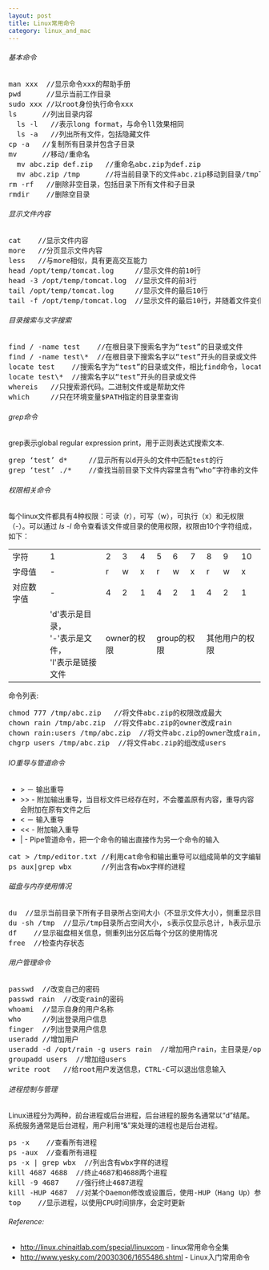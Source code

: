 ```yaml
---
layout: post
title: Linux常用命令
category: linux_and_mac
---
```


###### 基本命令

<pre class="prettyprint">
man xxx  //显示命令xxx的帮助手册
pwd      //显示当前工作目录 
sudo xxx //以root身份执行命令xxx
ls      //列出目录内容
  ls -l   //表示long format，与命令ll效果相同
  ls -a   //列出所有文件，包括隐藏文件
cp -a   //复制所有目录并包含子目录
mv      //移动/重命名
  mv abc.zip def.zip   //重命名abc.zip为def.zip
  mv abc.zip /tmp      //将当前目录下的文件abc.zip移动到目录/tmp下
rm -rf   //删除非空目录，包括目录下所有文件和子目录
rmdir    //删除空目录
</pre>

###### 显示文件内容

<pre class="prettyprint">
cat    //显示文件内容
more   //分页显示文件内容
less   //与more相似，具有更高交互能力
head /opt/temp/tomcat.log     //显示文件的前10行
head -3 /opt/temp/tomcat.log  //显示文件的前3行
tail /opt/temp/tomcat.log     //显示文件的最后10行
tail -f /opt/temp/tomcat.log  //显示文件的最后10行，并随着文件变化及时更新，这个命令通常用于监控日志文件
</pre>

###### 目录搜索与文字搜索

<pre class="prettyprint">
find / -name test    //在根目录下搜索名字为“test”的目录或文件
find / -name test\*  //在根目录下搜索名字以“test”开头的目录或文件
locate test    //搜索名字为“test”的目录或文件，相比find命令，locate是基于数据库查询，查询更快，但可能不是实时的数据
locate test\*  //搜索名字以“test”开头的目录或文件
whereis   //只搜索源代码。二进制文件或是帮助文件
which     //只在环境变量$PATH指定的目录里查询
</pre>

###### grep命令

grep表示global regular expression print，用于正则表达式搜索文本.

<pre class="prettyprint">
grep ‘test’ d*     //显示所有以d开头的文件中匹配test的行
grep ‘test’ ./*    //查找当前目录下文件内容里含有”who”字符串的文件
</pre>

###### 权限相关命令

每个linux文件都具有4种权限：可读（r），可写（w），可执行（x）和无权限（-）。可以通过 *ls -l* 命令查看该文件或目录的使用权限，权限由10个字符组成，如下： 

<table class="ink-table ink-bordered">
  <tbody>
    <tr><td>字符</td><td>1</td><td>2</td><td>3</td><td>4</td><td>5</td><td>6</td><td>7</td><td>8</td><td>9</td><td>10</td></tr>
    <tr><td>字母值</td><td>-</td><td>r</td><td>w</td><td>x</td><td>r</td><td>w</td><td>x</td><td>r</td><td>w</td><td>x</td></tr>
    <tr><td>对应数字值</td><td>-</td><td>4</td><td>2</td><td>1</td><td>4</td><td>2</td><td>1</td><td>4</td><td>2</td><td>1</td></tr>
    <tr><td> </td><td>'d'表示是目录，<br> '-'表示是文件，<br> 'l'表示是链接文件 </td><td colspan="3">owner的权限 </td><td colspan="3">group的权限 </td><td colspan="3">其他用户的权限</td></tr>
  </tbody>
</table>

命令列表:

<pre class="prettyprint">
chmod 777 /tmp/abc.zip   //将文件abc.zip的权限改成最大 
chown rain /tmp/abc.zip  //将文件abc.zip的owner改成rain
chown rain:users /tmp/abc.zip  //将文件abc.zip的owner改成rain,组改成users 
chgrp users /tmp/abc.zip  //将文件abc.zip的组改成users
</pre>

###### IO重导与管道命令

* &#62; － 输出重导
* &#62;&#62; - 附加输出重导，当目标文件已经存在时，不会覆盖原有内容，重导内容会附加在原有文件之后
* &lt; － 输入重导
* &lt;&lt; - 附加输入重导
* | - Pipe管道命令，把一个命令的输出直接作为另一个命令的输入

<pre class="prettyprint">
cat > /tmp/editor.txt //利用cat命令和输出重导可以组成简单的文字编辑器，CTRL-C 可以结束输入
ps aux|grep wbx       //列出含有wbx字样的进程
</pre>

###### 磁盘与内存使用情况

<pre class="prettyprint">
du  //显示当前目录下所有子目录所占空间大小（不显示文件大小），侧重显示目录树下某个目录的大小
du -sh /tmp  //显示/tmp目录所占空间大小, s表示仅显示总计, h表示显示大小时使用单位K,M,G
df    //显示磁盘相关信息，侧重列出分区后每个分区的使用情况
free  //检查内存状态
</pre>

###### 用户管理命令

<pre class="prettyprint">
passwd  //改变自己的密码
passwd rain  //改变rain的密码
whoami  //显示自身的用户名称
who     //列出登录用户信息
finger  //列出登录用户信息
useradd //增加用户
useradd -d /opt/rain -g users rain  //增加用户rain，主目录是/opt/rain，属于组users
groupadd users  //增加组users
write root   //给root用户发送信息，CTRL-C可以退出信息输入
</pre>

###### 进程控制与管理

Linux进程分为两种，前台进程或后台进程，后台进程的服务名通常以“d”结尾。系统服务通常是后台进程，用户利用“&amp;”来处理的进程也是后台进程。 

<pre class="prettyprint">
ps -x    //查看所有进程
ps -aux  //查看所有进程
ps -x | grep wbx  //列出含有wbx字样的进程
kill 4687 4688  //终止4687和4688两个进程
kill -9 4687    //强行终止4687进程
kill -HUP 4687  //对某个Daemon修改或设置后，使用-HUP（Hang Up）参数重新启动该进程
top    //显示进程，以使用CPU时间排序，会定时更新
</pre>

###### Reference: 

* <http://linux.chinaitlab.com/special/linuxcom> - linux常用命令全集
* <http://www.yesky.com/20030306/1655486.shtml> - Linux入门常用命令